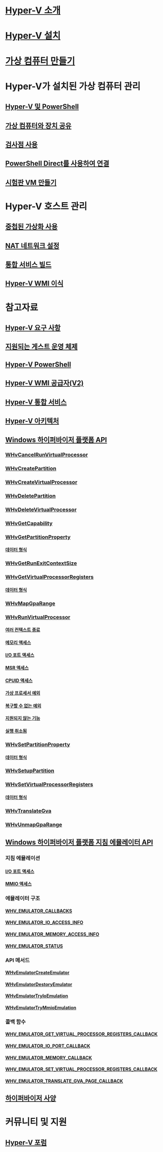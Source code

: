 # [Hyper-V 소개](./about/index.md)
# [Hyper-V 설치](quick-start/enable-hyper-v.md)
# [가상 컴퓨터 만들기](quick-start/quick-create-virtual-machine.md)
# Hyper-V가 설치된 가상 컴퓨터 관리
## [Hyper-V 및 PowerShell](quick-start/try-hyper-v-powershell.md)
## [가상 컴퓨터와 장치 공유](user-guide/enhanced-session-mode.md)
## [검사점 사용](user-guide/checkpoints.md)
## [PowerShell Direct를 사용하여 연결](user-guide/powershell-direct.md)
## [시험판 VM 만들기](user-guide/create-pre-release-vm.md)
# Hyper-V 호스트 관리
## [중첩된 가상화 사용](user-guide/nested-virtualization.md)
## [NAT 네트워크 설정](user-guide/setup-nat-network.md)
## [통합 서비스 빌드](user-guide/make-integration-service.md)
## [Hyper-V WMI 이식](user-guide/refactor-wmiv1-to-wmiv2.md)
# 참고자료
## [Hyper-V 요구 사항](reference/hyper-v-requirements.md)
## [지원되는 게스트 운영 체제](about/supported-guest-os.md)
## [Hyper-V PowerShell](https://technet.microsoft.com/library/hh848559.aspx)
## [Hyper-V WMI 공급자(V2)](https://msdn.microsoft.com/library/hh850319.aspx)
## [Hyper-V 통합 서비스](reference/integration-services.md)
## [Hyper-V 아키텍처](reference/hyper-v-architecture.md)
## [Windows 하이퍼바이저 플랫폼 API](reference/hypervisor-platform.md)
### [WHvCancelRunVirtualProcessor](reference/hypervisor-platform-funcs/WHvCancelRunVirtualProcessor.md)
### [WHvCreatePartition](reference/hypervisor-platform-funcs/WHvCreatePartition.md)
### [WHvCreateVirtualProcessor](reference/hypervisor-platform-funcs/WHvCreateVirtualProcessor.md)
### [WHvDeletePartition](reference/hypervisor-platform-funcs/WHvDeletePartition.md)
### [WHvDeleteVirtualProcessor](reference/hypervisor-platform-funcs/WHvDeleteVirtualProcessor.md)
### [WHvGetCapability](reference/hypervisor-platform-funcs/WHvGetCapability.md)
### [WHvGetPartitionProperty](reference/hypervisor-platform-funcs/WHvGetPartitionProperty.md)
#### [데이터 형식](reference/hypervisor-platform-funcs/WHvPartitionPropertyDataTypes.md)
### [WHvGetRunExitContextSize](reference/hypervisor-platform-funcs/WHvGetRunExitContextSize.md)
### [WHvGetVirtualProcessorRegisters](reference/hypervisor-platform-funcs/WHvGetVirtualProcessorRegisters.md)
#### [데이터 형식](reference/hypervisor-platform-funcs/WHvVirtualProcessorDataTypes.md)
### [WHvMapGpaRange](reference/hypervisor-platform-funcs/WHvMapGpaRange.md)
### [WHvRunVirtualProcessor](reference/hypervisor-platform-funcs/WHvRunVirtualProcessor.md)
#### [여러 컨텍스트 종료](reference/hypervisor-platform-funcs/WHvExitContextDataTypes.md)
#### [메모리 액세스](reference/hypervisor-platform-funcs/MemoryAccess.md)
#### [I/O 포트 액세스](reference/hypervisor-platform-funcs/IOPortAccess.md)
#### [MSR 액세스](reference/hypervisor-platform-funcs/MSRAccess.md)
#### [CPUID 액세스](reference/hypervisor-platform-funcs/CPUIDAccess.md)
#### [가상 프로세서 예외](reference/hypervisor-platform-funcs/VirtualProcessorException.md)
#### [복구할 수 없는 예외](reference/hypervisor-platform-funcs/UnrecoverableException.md)
#### [지원되지 않는 기능](reference/hypervisor-platform-funcs/UnsupportableFeature.md)
#### [실행 취소됨](reference/hypervisor-platform-funcs/ExecutionCancelled.md)
### [WHvSetPartitionProperty](reference/hypervisor-platform-funcs/WHvSetPartitionProperty.md)
#### [데이터 형식](reference/hypervisor-platform-funcs/WHvPartitionPropertyDataTypes.md)
### [WHvSetupPartition](reference/hypervisor-platform-funcs/WHvSetupPartition.md)
### [WHvSetVirtualProcessorRegisters](reference/hypervisor-platform-funcs/WHvSetVirtualProcessorRegisters.md)
#### [데이터 형식](reference/hypervisor-platform-funcs/WHvVirtualProcessorDataTypes.md)
### [WHvTranslateGva](reference/hypervisor-platform-funcs/WHvTranslateGva.md)
### [WHvUnmapGpaRange](reference/hypervisor-platform-funcs/WHvUnmapGpaRange.md)
## [Windows 하이퍼바이저 플랫폼 지침 에뮬레이터 API](reference/hypervisor-instruction-emulator.md)
### 지침 에뮬레이션
#### [I/O 포트 액세스](reference/hypervisor-platform-funcs/IOPortAccessIE.md)
#### [MMIO 액세스](reference/hypervisor-platform-funcs/MMIOAccessIE.md)
### 에뮬레이터 구조
#### [WHV_EMULATOR_CALLBACKS](reference/hypervisor-platform-funcs/WhvEmulatorCallbacks.md)
#### [WHV_EMULATOR_IO_ACCESS_INFO](reference/hypervisor-platform-funcs/WhvEmulatorIOAccessInfo.md)
#### [WHV_EMULATOR_MEMORY_ACCESS_INFO](reference/hypervisor-platform-funcs/WhvEmulatorMemoryAccessInfo.md)
#### [WHV_EMULATOR_STATUS](reference/hypervisor-platform-funcs/WhvEmulatorStatus.md)
### API 메서드
#### [WHvEmulatorCreateEmulator](reference/hypervisor-platform-funcs/WHvEmulatorCreateEmulator.md)
#### [WHvEmulatorDestoryEmulator](reference/hypervisor-platform-funcs/WHvEmulatorDestoryEmulator.md)
#### [WHvEmulatorTryIoEmulation](reference/hypervisor-platform-funcs/WHvEmulatorTryEmulation.md)
#### [WHvEmulatorTryMmioEmulation](reference/hypervisor-platform-funcs/WHvEmulatorTryEmulation.md)
### 콜백 함수
#### [WHV_EMULATOR_GET_VIRTUAL_PROCESSOR_REGISTERS_CALLBACK](reference/hypervisor-platform-funcs/WHvEmulatorGetVirtualProcessorRegistersCallback.md)
#### [WHV_EMULATOR_IO_PORT_CALLBACK](reference/hypervisor-platform-funcs/WHvEmulatorIOPortCallback.md)
#### [WHV_EMULATOR_MEMORY_CALLBACK](reference/hypervisor-platform-funcs/WHvEmulatorMemoryCallback.md)
#### [WHV_EMULATOR_SET_VIRTUAL_PROCESSOR_REGISTERS_CALLBACK](reference/hypervisor-platform-funcs/WHvEmulatorSetVirtualProcessorRegistersCallback.md)
#### [WHV_EMULATOR_TRANSLATE_GVA_PAGE_CALLBACK](reference/hypervisor-platform-funcs/WHvEmulatorTranslateGVAPageCallback.md)
## [하이퍼바이저 사양](reference/tlfs.md)
# 커뮤니티 및 지원
## [Hyper-V 포럼](https://social.technet.microsoft.com/Forums/windowsserver/en-US/home?forum=winserverhyperv)
